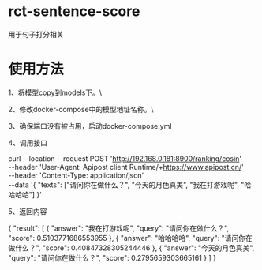 # rct-sentence-score

用于句子打分相关

# 使用方法

1、将模型copy到models下。\

2、修改docker-compose中的模型地址名称。\

3、确保端口没有被占用，启动docker-compose.yml

4、调用接口

curl --location --request POST 'http://192.168.0.181:8900/ranking/cosin' \
--header 'User-Agent: Apipost client Runtime/+https://www.apipost.cn/' \
--header 'Content-Type: application/json' \
--data '{
    "texts": ["请问你在做什么？", "今天的月色真美", "我在打游戏呢", "哈哈哈哈"]
}'

5、返回内容

{
	"result": [
		{
			"answer": "我在打游戏呢",
			"query": "请问你在做什么？",
			"score": 0.5103771686553955
		},
		{
			"answer": "哈哈哈哈",
			"query": "请问你在做什么？",
			"score": 0.40847328305244446
		},
		{
			"answer": "今天的月色真美",
			"query": "请问你在做什么？",
			"score": 0.2795659303665161
		}
	]
}